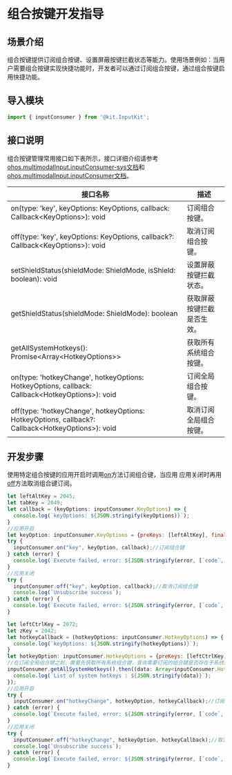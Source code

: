 # 组合按键开发指导

## 场景介绍

组合按键提供订阅组合按键、设置屏蔽按键拦截状态等能力。使用场景例如：当用户需要组合按键实现快捷功能时，开发者可以通过订阅组合按键，通过组合按键启用快捷功能。

## 导入模块

```js
import { inputConsumer } from '@kit.InputKit';
```

## 接口说明

组合按键管理常用接口如下表所示，接口详细介绍请参考[ohos.multimodalInput.inputConsumer-sys文档](../../reference/apis-input-kit/js-apis-inputconsumer-sys.md)和[ohos.multimodalInput.inputConsumer文档](../../reference/apis-input-kit/js-apis-inputconsumer.md)。

| 接口名称  | 描述 |
| ------------------------------------------------------------ | -------------------------- |
| on(type: 'key', keyOptions: KeyOptions, callback: Callback\<KeyOptions>): void | 订阅组合按键。 |
| off(type: 'key', keyOptions: KeyOptions, callback?: Callback\<KeyOptions>): void | 取消订阅组合按键。 |
| setShieldStatus(shieldMode: ShieldMode, isShield: boolean): void | 设置屏蔽按键拦截状态。 |
| getShieldStatus(shieldMode: ShieldMode): boolean | 获取屏蔽按键拦截是否生效。 |
| getAllSystemHotkeys(): Promise\<Array\<HotkeyOptions>> | 获取所有系统组合按键。 |
| on(type: 'hotkeyChange', hotkeyOptions: HotkeyOptions, callback: Callback\<HotkeyOptions>): void | 订阅全局组合按键。 |
| off(type: 'hotkeyChange', hotkeyOptions: HotkeyOptions, callback?: Callback\<HotkeyOptions>): void | 取消订阅全局组合按键。 |

## 开发步骤

使用特定组合按键的应用开启时调用[on](../../reference/apis-input-kit/js-apis-inputconsumer-sys.md#inputconsumeron)方法订阅组合键，当应用
应用关闭时再用[off](../../reference/apis-input-kit/js-apis-inputconsumer-sys.md#inputconsumeroff)方法取消组合键订阅。

```js
let leftAltKey = 2045;
let tabKey = 2049;
let callback = (keyOptions: inputConsumer.KeyOptions) => {
  console.log(`keyOptions: ${JSON.stringify(keyOptions)}`);
}
//应用开启
let keyOption: inputConsumer.KeyOptions = {preKeys: [leftAltKey], finalKey: tabKey, isFinalKeyDown: true, finalKeyDownDuration: 0};
try {
  inputConsumer.on("key", keyOption, callback);//订阅组合键
} catch (error) {
  console.log(`Execute failed, error: ${JSON.stringify(error, [`code`, `message`])}`);
}
//应用关闭
try {
  inputConsumer.off("key", keyOption, callback);//取消订阅组合键
  console.log(`Unsubscribe success`);
} catch (error) {
  console.log(`Execute failed, error: ${JSON.stringify(error, [`code`, `message`])}`);
}

let leftCtrlKey = 2072;
let zKey = 2042;
let hotkeyCallback = (hotkeyOptions: inputConsumer.HotkeyOptions) => {
  console.log(`keyOptions: ${JSON.stringify(hotkeyOptions)}`);
}
let hotkeyOption: inputConsumer.HotkeyOptions = {preKeys: [leftCtrlKey], finalKey: zKey, isRepeat: false};
//在订阅全局组合键之前，需要先获取所有系统组合键，查询需要订阅的组合键是否存在于系统组合键列表中，避免冲突
inputConsumer.getAllSystemHotkeys().then((data: Array<inputConsumer.HotkeyOptions>) => {//获取所有系统组合键
  console.log(`List of system hotkeys : ${JSON.stringify(data)}`);
});
//应用开启
try {
  inputConsumer.on("hotkeyChange", hotkeyOption, hotkeyCallback);//订阅全局组合键
} catch (error) {
  console.log(`Execute failed, error: ${JSON.stringify(error, [`code`, `message`])}`);
}
//应用关闭
try {
  inputConsumer.off("hotkeyChange", hotkeyOption, hotkeyCallback);//取消订阅全局组合键
  console.log(`Unsubscribe success`);
} catch (error) {
  console.log(`Execute failed, error: ${JSON.stringify(error, [`code`, `message`])}`);
}
```